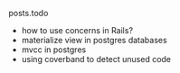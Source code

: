posts.todo
* how to use concerns in Rails?
* materialize view in postgres databases
* mvcc in postgres
* using coverband to detect unused code
